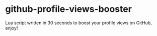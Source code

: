 # github-profile-views-booster
Lua script written in 30 seconds to boost your profile views on GitHub, enjoy!
